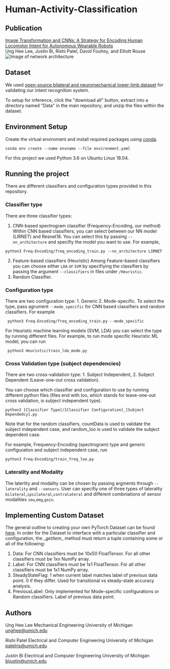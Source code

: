 # Human-Activity-Classification

## Publication
[Image Transformation and CNNs: A Strategy for Encoding Human Locomotor Intent for Autonomous Wearable Robots](https://ieeexplore.ieee.org/abstract/document/9134897)\
Ung Hee Lee, Justin Bi, Rishi Patel, David Fouhey, and Elliott Rouse
![Image of network architecture](https://ieeexplore.ieee.org/mediastore_new/IEEE/content/media/7083369/9133350/9134897/rouse2-3007455-large.gif)


## Dataset
We used [open-source bilateral and neuromechanical lower-limb dataset](https://figshare.com/articles/Benchmark_datasets_for_bilateral_lower_limb_neuromechanical_signals_from_wearable_sensors_during_unassisted_locomotion_in_able-bodied_individuals/5362627) for validating our intent recognition system.

To setup for inference, click the "download all" button, extract into a directory named "Data" in the main repository, and unzip the files within the dataset.

## Environment Setup

Create the virtual enviroment and install required packages using [conda](https://www.anaconda.com/).

```
conda env create --name envname --file environment.yaml
```

For this project we used Python 3.6 on Ubuntu Linux 18.04.

## Running the project

There are different classifiers and configuration types provided in this repository.

### Classifier type
There are three classifier types:
1. CNN-based spectrogram classifier (Frequency-Encoding, our method)
Within CNN based classifiers, you can select between our NN model (LIRNET) and Resnet18. You can select this by passing `--nn_architecture` and specifiy the model you want to use. 
For example,
```
python3 Freq-Encoding/freq_encoding_train.py --nn_architecture LIRNET
```

2. Feature-based classifiers (Heuristic)
Among Feature-based classifiers you can choose either `LDA` or `SVM` by specifiying the classifiers by passing the argument `--classifiers` in files under `/Heuristic`.
3. Random Classifier. 


### Configuration type
There are two configuration type: 1. Generic 2. Mode-specific. To select the type, pass agrument `--mode_specific` for CNN based classifiers and random classifiers. For example
```
 python3 Freq-Encoding/freq_encoding_train.py --mode_specific
```
For Heuristic machine learning models (SVM, LDA) you can select the type by running different files. For example, to run mode specific Heuristic ML model, you can run 
```
 python3 Heuristic/train_lda_mode.py
```

### Cross Validation type (subject dependencies)
There are two cross-validation type: 1. Subject Independent, 2. Subject Dependent (Leave-one-out cross validation).

You can choose which classifier and configuration to use by running different python files (files end with loo, which stands for leave-one-out cross validation, is subject independent type).
```
python3 [Classifier Type]/[Classifier Configuration]_[Subject Dependedcy].py
```
Note that for the random classifiers, countData is used to validate the subject independent case, and random_loo is used to validate the subject dependent case.

For example, Frequency-Encoding (spectrogram) type and generic configuration and subject independent case, run

```
python3 Freq-Encoding/train_freq_loo.py
```
### Laterality and Modality
The laterlity and modality can be chosen by passing argments through `--laterality` and `--sensors`. User can specifiy one of three types of laterality `bilateral`,`ipsilateral`,`contralateral` and different combniations of sensor modalities `imu`,`emg`,`goin`.

## Implementing Custom Dataset
The general outline to creating your own PyTorch Dataset can be found [here](https://pytorch.org/tutorials/beginner/data_loading_tutorial.html). In order for the Dataset to interface with a particular classifier and configuration, the \__getitem__ method must return a tuple containing some or all of the following:

1. Data: For CNN classifiers must be 10x50 FloatTensor. For all other classifiers must be 1xn NumPy array.
2. Label: For CNN classifiers must be 1x1 FloatTensor. For all other classifiers must be 1x1 NumPy array.
3. SteadyStateFlag: 1 when current label matches label of previous data point. 0 if they differ. Used for transitional vs steady-state accuracy analysis.
4. PreviousLabel: Only implemented for Mode-specific configurations or Random classifiers. Label of previous data point.

## Authors
Ung Hee Lee
Mechanical Engineering
University of Michigan
unghee@umich.edu

Rishi Patel
Electrical and Computer Engineering
University of Michigan
patelris@umich.edu

Justin Bi
Electrical and Computer Engineering
University of Michigan
bijustin@umich.edu


